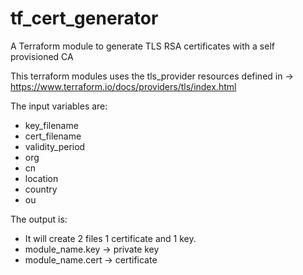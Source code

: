 # tf_cert_generator

A Terraform module to generate TLS RSA certificates with a self provisioned CA

This terraform modules uses the tls_provider resources defined in -> https://www.terraform.io/docs/providers/tls/index.html

The input variables are:

* key_filename
* cert_filename
* validity_period
* org
* cn
* location
* country
* ou


The output is:

* It will create 2 files 1 certificate and 1 key.
* module_name.key -> private key
* module_name.cert -> certificate
